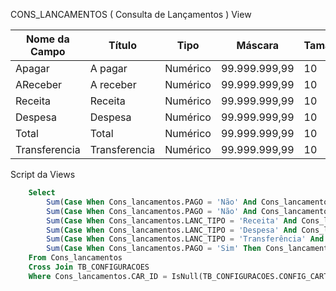 CONS_LANCAMENTOS ( Consulta de Lançamentos ) View

| Nome da Campo    | Título                  | Tipo      | Máscara        | Tamanho |
| --------------   | ----------------------  | --------- | -------------- | ------- |
| Apagar           | A pagar                 | Numérico  | 99.999.999,99  | 10      |
| AReceber         | A receber               | Numérico  | 99.999.999,99  | 10      |
| Receita          | Receita                 | Numérico  | 99.999.999,99  | 10      |
| Despesa          | Despesa                 | Numérico  | 99.999.999,99  | 10      |
| Total            | Total                   | Numérico  | 99.999.999,99  | 10      |
| Transferencia    | Transferencia           | Numérico  | 99.999.999,99  | 10      |


Script da Views

```sql
    Select 
        Sum(Case When Cons_lancamentos.PAGO = 'Não' And Cons_lancamentos.LANC_TIPO ='Despesa' Then Cons_lancamentos.LANC_VALOR Else 0 End) As APagar,
        Sum(Case When Cons_lancamentos.PAGO = 'Não' And Cons_lancamentos.LANC_TIPO = 'Receita' Then Cons_lancamentos.LANC_VALOR Else 0 End) As AReceber,
        Sum(Case When Cons_lancamentos.LANC_TIPO = 'Receita' And Cons_lancamentos.PAGO = 'Sim' Then Cons_lancamentos.LANC_VALOR Else 0 End) As Receita,
        Sum(Case When Cons_lancamentos.LANC_TIPO = 'Despesa' And Cons_lancamentos.PAGO = 'Sim' Then Cons_lancamentos.LANC_VALOR Else 0 End) As Despesa,
        Sum(Case When Cons_lancamentos.LANC_TIPO = 'Transferência' And Cons_lancamentos.PAGO = 'Sim' Then Cons_lancamentos.LANC_VALOR Else 0 End) As Transferencia,
        Sum(Case When Cons_lancamentos.PAGO = 'Sim' Then Cons_lancamentos.LANC_VALOR Else 0 End) As Total
    From Cons_lancamentos
    Cross Join TB_CONFIGURACOES
    Where Cons_lancamentos.CAR_ID = IsNull(TB_CONFIGURACOES.CONFIG_CARTEIRA_PADRAO, Cons_lancamentos.CAR_ID)
```